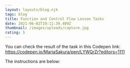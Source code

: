 ```yaml
---
layout: layouts/blog.njk
tags: blog
title: Function and Control Flow Lesson Tasks
date: 2021-06-02T19:11:39.409Z
thumbnail: /images/uploads/capture.jpg
rating: 5
---
```

You can check the result of the task in this Codepen link: <https://codepen.io/MariaSakura/pen/LYWQrZr?editors=1111>



The instructions are below: